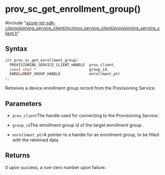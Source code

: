 # prov_sc_get_enrollment_group()

\#include "[azure-iot-sdk-c/provisioning_service_client/inc/prov_service_client/provisioning_service_client.h](../iot-c-ref-provisioning-service-client-h.md)"  

## Syntax

```C
int prov_sc_get_enrollment_group(
  PROVISIONING_SERVICE_CLIENT_HANDLE  prov_client,
  const char *                        group_id,
  ENROLLMENT_GROUP_HANDLE             enrollment_ptr
);
```

Retreives a device enrollment group record from the Provisioning Service.

## Parameters
* `prov_client`The handle used for connecting to the Provisioning Service. 

* `group_id`The enrollment group id of the target enrollment group. 

* `enrollment_ptr`A pointer to a handle for an enrollment group, to be filled with the retreived data.

## Returns
0 upon success, a non-zero number upon failure.

